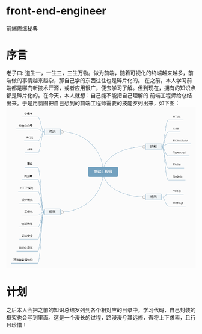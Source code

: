 # front-end-engineer
前端修炼秘典
# 序言
  老子曰: 道生一，一生三，三生万物。做为前端，随着可视化的终端越来越多，前端做的事情越来越杂，那自己学的东西往往也是碎片化的。
在之前，本人学习前端都是哪门新技术开源，或者应用很广，便去学习了解。但到现在，拥有的知识点都是碎片化的。在今天，本人就想：自己能不能把自己理解的
前端工程师给总结出来。于是用脑图把自己想到的前端工程师需要的技能罗列出来，如下图：
![image](https://github.com/yunliuyan/front-end-engineer/blob/master/image/%E5%89%8D%E7%AB%AF%E5%B7%A5%E7%A8%8B%E5%B8%88.png)
# 计划
  之后本人会把之前的知识总结罗列到各个相对应的目录中，学习代码，自己封装的框架也会写到里面。这是一个漫长的过程，路漫漫兮其远修，吾将上下求索，且行且珍惜！

